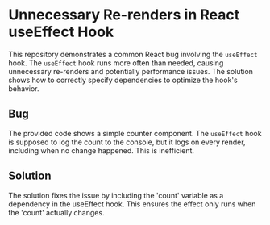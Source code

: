 # Unnecessary Re-renders in React useEffect Hook
This repository demonstrates a common React bug involving the `useEffect` hook. The `useEffect` hook runs more often than needed, causing unnecessary re-renders and potentially performance issues.  The solution shows how to correctly specify dependencies to optimize the hook's behavior.

## Bug
The provided code shows a simple counter component. The `useEffect` hook is supposed to log the count to the console, but it logs on every render, including when no change happened. This is inefficient.

## Solution
The solution fixes the issue by including the 'count' variable as a dependency in the useEffect hook. This ensures the effect only runs when the 'count' actually changes.